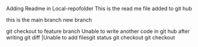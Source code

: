 Adding Readme in Local-repofolder
This is the read me file added to git hub 

this is the main branch
new branch

git checkout to feature branch
Unable to write another code in git hub after writing git diff
|Unable to add filesgit status
git checkout git checkout

